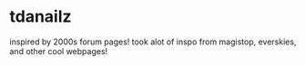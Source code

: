 # tdanailz
inspired by 2000s forum pages!
took alot of inspo from magistop, everskies, and other cool webpages!
